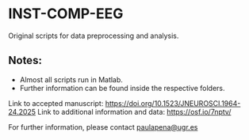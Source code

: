 # INST-COMP-EEG 

Original scripts for data preprocessing and analysis. 

## Notes: 
- Almost all scripts run in Matlab.
- Further information can be found inside the respective folders.

Link to accepted manuscript: https://doi.org/10.1523/JNEUROSCI.1964-24.2025
Link to additional information and data: https://osf.io/7nptv/

For further information, please contact paulapena@ugr.es
